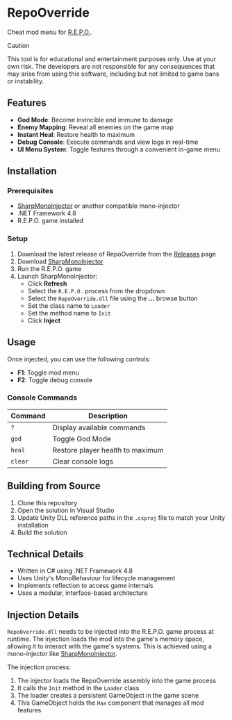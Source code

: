# RepoOverride

Cheat mod menu for [R.E.P.O.](https://store.steampowered.com/app/3241660/REPO/).

> [!CAUTION]
> This tool is for educational and entertainment purposes only. Use at your own risk. The developers are not responsible for any consequences that may arise from using this software, including but not limited to game bans or instability.

## Features

- **God Mode**: Become invincible and immune to damage
- **Enemy Mapping**: Reveal all enemies on the game map
- **Instant Heal**: Restore health to maximum
- **Debug Console**: Execute commands and view logs in real-time
- **UI Menu System**: Toggle features through a convenient in-game menu

## Installation

### Prerequisites

- [SharpMonoInjector](https://github.com/warbler/SharpMonoInjector) or another compatible mono-injector
- .NET Framework 4.8
- R.E.P.O. game installed

### Setup

1. Download the latest release of RepoOverride from the [Releases](https://github.com/AleksandarHaralanov/RepoOverride/releases) page
2. Download [SharpMonoInjector](https://github.com/warbler/SharpMonoInjector)
3. Run the R.E.P.O. game
4. Launch SharpMonoInjector:
   - Click **Refresh**
   - Select the `R.E.P.O.` process from the dropdown
   - Select the `RepoOverride.dll` file using the **...** browse button
   - Set the class name to `Loader`
   - Set the method name to `Init`
   - Click **Inject**

## Usage

Once injected, you can use the following controls:

- **F1**: Toggle mod menu
- **F2**: Toggle debug console

### Console Commands

| Command | Description                      |
| ------- | -------------------------------- |
| `?`     | Display available commands       |
| `god`   | Toggle God Mode                  |
| `heal`  | Restore player health to maximum |
| `clear` | Clear console logs               |

## Building from Source

1. Clone this repository
2. Open the solution in Visual Studio
3. Update Unity DLL reference paths in the `.csproj` file to match your Unity installation
4. Build the solution

## Technical Details

- Written in C# using .NET Framework 4.8
- Uses Unity's MonoBehaviour for lifecycle management
- Implements reflection to access game internals
- Uses a modular, interface-based architecture

## Injection Details

`RepoOverride.dll` needs to be injected into the R.E.P.O. game process at runtime. The injection loads the mod into the game's memory space, allowing it to interact with the game's systems. This is achieved using a mono-injector like [SharpMonoInjector](https://github.com/warbler/SharpMonoInjector).

The injection process:

1. The injector loads the RepoOverride assembly into the game process
2. It calls the `Init` method in the `Loader` class
3. The loader creates a persistent GameObject in the game scene
4. This GameObject holds the `Hax` component that manages all mod features
